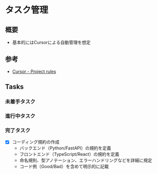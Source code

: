 # タスク管理

## 概要

- 基本的にはCursorによる自動管理を想定

## 参考

- [Cursor - Project rules](./.cursor/rules/dev-rules/todo.mdc)

## Tasks

### 未着手タスク

### 進行中タスク

### 完了タスク

- [x] コーディング規約の作成
  - バックエンド（Python/FastAPI）の規約を定義
  - フロントエンド（TypeScript/React）の規約を定義
  - 命名規則、型アノテーション、エラーハンドリングなどを詳細に規定
  - コード例（Good/Bad）を含めて明示的に記載
